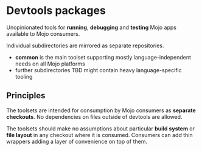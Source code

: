 # Devtools packages

Unopinionated tools for **running**, **debugging** and **testing** Mojo apps
available to Mojo consumers.

Individual subdirectories are mirrored as separate repositories.

 - **common** is the main toolset supporting mostly language-independent needs
   on all Mojo platforms
 - further subdirectories TBD might contain heavy language-specific tooling

## Principles

The toolsets are intended for consumption by Mojo consumers as **separate
checkouts**. No dependencies on files outside of devtools are allowed.

The toolsets should make no assumptions about particular **build system** or
**file layout** in any checkout where it is consumed. Consumers can add thin
wrappers adding a layer of convenience on top of them.
